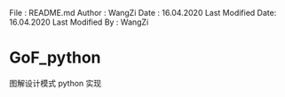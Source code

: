  File              : README.md
 Author            : WangZi
 Date              : 16.04.2020
 Last Modified Date: 16.04.2020
 Last Modified By  : WangZi
# GoF_python 
图解设计模式 python 实现
